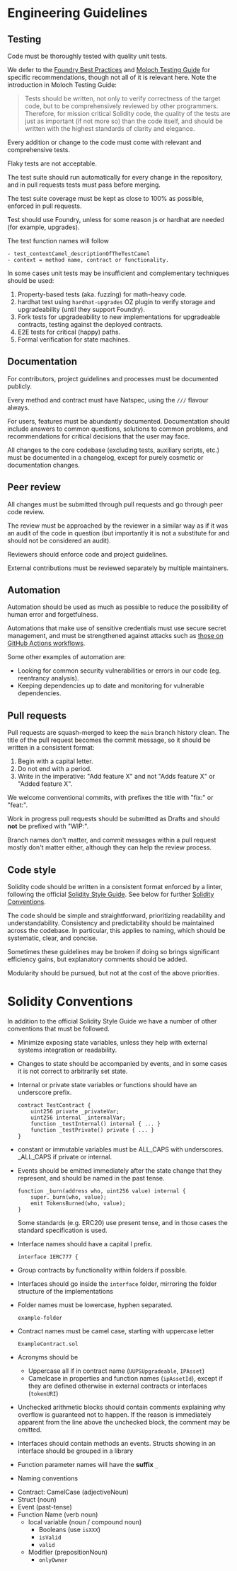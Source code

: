 # Engineering Guidelines

## Testing

Code must be thoroughly tested with quality unit tests.

We defer to the [Foundry Best Practices](https://book.getfoundry.sh/tutorials/best-practices) and [Moloch Testing Guide](https://github.com/MolochVentures/moloch/tree/master/test#readme) for specific recommendations, though not all of it is relevant here. Note the introduction in Moloch Testing Guide:

> Tests should be written, not only to verify correctness of the target code, but to be comprehensively reviewed by other programmers. Therefore, for mission critical Solidity code, the quality of the tests are just as important (if not more so) than the code itself, and should be written with the highest standards of clarity and elegance.

Every addition or change to the code must come with relevant and comprehensive tests.

Flaky tests are not acceptable.

The test suite should run automatically for every change in the repository, and in pull requests tests must pass before merging.

The test suite coverage must be kept as close to 100% as possible, enforced in pull requests.

Test should use Foundry, unless for some reason js or hardhat are needed (for example, upgrades).

The test function names will follow

```
- test_contextCamel_descriptionOfTheTestCamel
- context = method name, contract or functionality.
```

In some cases unit tests may be insufficient and complementary techniques should be used:

1. Property-based tests (aka. fuzzing) for math-heavy code.
2. hardhat test using `hardhat-upgrades` OZ plugin to verify storage and upgradeability (until they support Foundry).
3. Fork tests for upgradeability to new implementations for upgradeable contracts, testing against the deployed contracts.
4. E2E tests for critical (happy) paths.
5. Formal verification for state machines.

## Documentation

For contributors, project guidelines and processes must be documented publicly.

Every method and contract must have Natspec, using the `///` flavour always.

For users, features must be abundantly documented. Documentation should include answers to common questions, solutions to common problems, and recommendations for critical decisions that the user may face.

All changes to the core codebase (excluding tests, auxiliary scripts, etc.) must be documented in a changelog, except for purely cosmetic or documentation changes.

## Peer review

All changes must be submitted through pull requests and go through peer code review.

The review must be approached by the reviewer in a similar way as if it was an audit of the code in question (but importantly it is not a substitute for and should not be considered an audit).

Reviewers should enforce code and project guidelines.

External contributions must be reviewed separately by multiple maintainers.

## Automation

Automation should be used as much as possible to reduce the possibility of human error and forgetfulness.

Automations that make use of sensitive credentials must use secure secret management, and must be strengthened against attacks such as [those on GitHub Actions workflows](https://github.com/nikitastupin/pwnhub).

Some other examples of automation are:

- Looking for common security vulnerabilities or errors in our code (eg. reentrancy analysis).
- Keeping dependencies up to date and monitoring for vulnerable dependencies.

## Pull requests

Pull requests are squash-merged to keep the `main` branch history clean. The title of the pull request becomes the commit message, so it should be written in a consistent format:

1) Begin with a capital letter.
2) Do not end with a period.
3) Write in the imperative: "Add feature X" and not "Adds feature X" or "Added feature X".

We welcome conventional commits, with prefixes the title with "fix:" or "feat:".

Work in progress pull requests should be submitted as Drafts and should **not** be prefixed with "WIP:".

Branch names don't matter, and commit messages within a pull request mostly don't matter either, although they can help the review process.

## Code style

Solidity code should be written in a consistent format enforced by a linter, following the official [Solidity Style Guide](https://docs.soliditylang.org/en/latest/style-guide.html). See below for further [Solidity Conventions](#solidity-conventions).

The code should be simple and straightforward, prioritizing readability and understandability. Consistency and predictability should be maintained across the codebase. In particular, this applies to naming, which should be systematic, clear, and concise.

Sometimes these guidelines may be broken if doing so brings significant efficiency gains, but explanatory comments should be added.

Modularity should be pursued, but not at the cost of the above priorities.

# Solidity Conventions

In addition to the official Solidity Style Guide we have a number of other conventions that must be followed.

* Minimize exposing state variables, unless they help with external systems integration or readability.

* Changes to state should be accompanied by events, and in some cases it is not correct to arbitrarily set state.

* Internal or private state variables or functions should have an underscore prefix.

  ```solidity
  contract TestContract {
      uint256 private _privateVar;
      uint256 internal _internalVar;
      function _testInternal() internal { ... }
      function _testPrivate() private { ... }
  }
  ```
* constant or immutable variables must be ALL_CAPS with underscores. _ALL_CAPS if private or internal.

* Events should be emitted immediately after the state change that they
  represent, and should be named in the past tense.

  ```solidity
  function _burn(address who, uint256 value) internal {
      super._burn(who, value);
      emit TokensBurned(who, value);
  }
  ```

  Some standards (e.g. ERC20) use present tense, and in those cases the
  standard specification is used.
  
* Interface names should have a capital I prefix.

  ```solidity
  interface IERC777 {
  ```

* Group contracts by functionality within folders if possible.
  
* Interfaces should go inside the `interface` folder, mirroring the folder structure of the implementations

* Folder names must be lowercase, hyphen separated.

  ```
  example-folder
  ```

* Contract names must be camel case, starting with uppercase letter

  ```
  ExampleContract.sol
  ```

* Acronyms should be
  * Uppercase all if in contract name (`UUPSUpgradeable`, `IPAsset`)
  * Camelcase in properties and function names (`ipAssetId`), except if they are defined otherwise in external contracts or interfaces (`tokenURI`)

* Unchecked arithmetic blocks should contain comments explaining why overflow is guaranteed not to happen. If the reason is immediately apparent from the line above the unchecked block, the comment may be omitted.

* Interfaces should contain methods an events. Structs showing in an interface should be grouped in a library

* Function parameter names will have the **suffix** `_`
  
*  Naming conventions
  - Contract: CamelCase (adjectiveNoun)
  - Struct (noun)
  - Event (past-tense)
  - Function Name (verb noun)
    - local variable (noun / compound noun)
        - Booleans (use `isXXX`)
        - `isValid`
        - `valid`
    - Modifier (prepositionNoun)
        - `onlyOwner`
